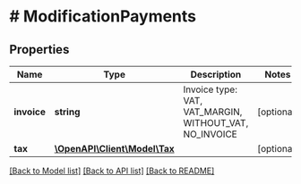 # # ModificationPayments

## Properties

Name | Type | Description | Notes
------------ | ------------- | ------------- | -------------
**invoice** | **string** | Invoice type: VAT, VAT_MARGIN, WITHOUT_VAT, NO_INVOICE | [optional]
**tax** | [**\OpenAPI\Client\Model\Tax**](Tax.md) |  | [optional]

[[Back to Model list]](../../README.md#models) [[Back to API list]](../../README.md#endpoints) [[Back to README]](../../README.md)
